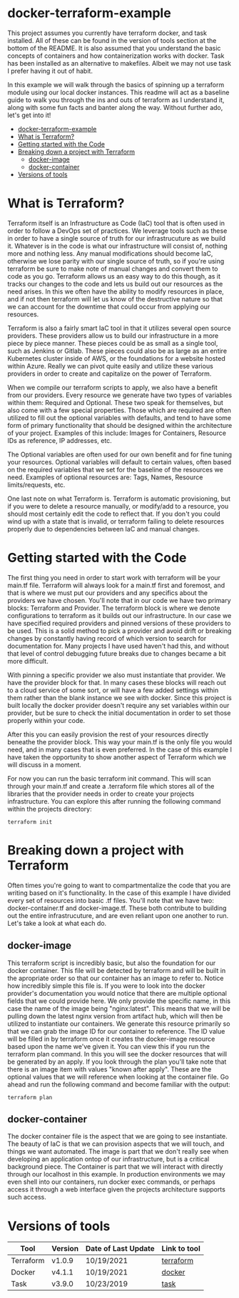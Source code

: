 # docker-terraform-example
This project assumes you currently have terraform docker, and task installed. All of these can be found in the version of tools section at the bottom of the README. It is also assumed that you understand the basic concepts of containers and how containerization works with docker. Task has been installed as an alternative to makefiles. Albeit we may not use task I prefer having it out of habit.

In this example we will walk through the basics of spinning up a terraform module using our local docker instances. This readme will act as a baseline guide to walk you through the ins and outs of terraform as I understand it, along with some fun facts and banter along the way. Without further ado, let's get into it!

- [docker-terraform-example](#docker-terraform-example)
- [What is Terraform?](#what-is-terraform)
- [Getting started with the Code](#getting-started-with-the-code)
- [Breaking down a project with Terraform](#breaking-down-a-project-with-terraform)
  - [docker-image](#docker-image)
  - [docker-container](#docker-container)
- [Versions of tools](#versions-of-tools)

# What is Terraform?
Terraform itself is an Infrastructure as Code (IaC) tool that is often used in order to follow a DevOps set of practices. We leverage tools such as these in order to have a single source of truth for our infrastrucuture as we build it. Whatever is in the code is what our infrastructure will consist of, nothing more and nothing less. Any manual modifications should become IaC, otherwise we lose parity with our single source of truth, so if you're using terraform be sure to make note of manual changes and convert them to code as you go. Terraform allows us an easy way to do this though, as it tracks our changes to the code and lets us build out our resources as the need arises. In this we often have the ability to modify resources in place, and if not then terraform will let us know of the destructive nature so that we can account for the downtime that could occur from applying our resources. 

Terraform is also a fairly smart IaC tool in that it utilizes several open source providers. These providers allow us to build our infrastructure in a more piece by piece manner. These pieces could be as small as a single tool, such as Jenkins or Gitlab. These pieces could also be as large as an entire Kubernetes cluster inside of AWS, or the foundations for a website hosted within Azure. Really we can pivot quite easily and utilize these various providers in order to create and capitalize on the power of Terraform. 

When we compile our terraform scripts to apply, we also have a benefit from our providers. Every resource we generate have two types of variables within them: Required and Optional. These two speak for themselves, but also come with a few special properties. Those which are required are often utilized to fill out the optional variables with defaults, and tend to have some form of primary functionality that should be designed within the architecture of your project. Examples of this include: Images for Containers, Resource IDs as reference, IP addresses, etc. 

The Optional variables are often used for our own benefit and for fine tuning your resources. Optional variables will default to certain values, often based on the required variables that we set for the baseline of the resources we need. Examples of optional resources are: Tags, Names, Resource limits/requests, etc. 

One last note on what Terraform is. Terraform is automatic provisioning, but if you were to delete a resource manually, or modify/add to a resource, you should most certainly edit the code to reflect that. If you don't you could wind up with a state that is invalid, or terraform failing to delete resources properly due to dependencies between IaC and manual changes.

# Getting started with the Code
The first thing you need in order to start work with terraform will be your main<span></span>.tf file. Terraform will always look for a main<span></span>.tf first and foremost, and that is where we must put our providers and any specifics about the providers we have chosen. You'll note that in our code we have two primary blocks: Terraform and Provider. The terraform block is where we denote configurations to terraform as it builds out our infrastructure. In our case we have specified required providers and pinned versions of these providers to be used. This is a solid method to pick a provider and avoid drift or breaking changes by constantly having record of which version to search for documentation for. Many projects I have used haven't had this, and without that level of control debugging future breaks due to changes became a bit more difficult. 

With pinning a specific provider we also must instantiate that provider. We have the provider block for that. In many cases these blocks will reach out to a cloud service of some sort, or will have a few added settings within them rather than the blank instance we see with docker. Since this project is built locally the docker provider doesn't require any set variables within our provider, but be sure to check the initial documentation in order to set those properly within your code. 

After this you can easily provision the rest of your resources directly beneathe the provider block. This way your main<span></span>.tf is the only file you would need, and in many cases that is even preferred. In the case of this example I have taken the opportunity to show another aspect of Terraform which we will discuss in a moment.

For now you can run the basic terraform init command. This will scan through your main<span></span>.tf and create a .terraform file which stores all of the libraries that the provider needs in order to create your projects infrastructure. You can explore this after running the following command within the projects directory:
```
terraform init
```

# Breaking down a project with Terraform
Often times you're going to want to compartmentalize the code that you are writing based on it's functionality. In the case of this example I have divided every set of resources into basic .tf files. You'll note that we have two: docker-container<span></span>.tf and docker-image<span></span>.tf. These both contribute to building out the entire infrastrucuture, and are even reliant upon one another to run. Let's take a look at what each do.

## docker-image
This terraform script is incredibly basic, but also the foundation for our docker container. This file will be detected by terraform and will be built in the apropriate order so that our container has an image to refer to. Notice how incredibly simple this file is. If you were to look into the docker provider's documentation you would notice that there are multiple optional fields that we could provide here. We only provide the specific name, in this case the name of the image being "nginx:latest". This means that we will be pulling down the latest nginx version from artifact hub, which will then be utilized to instantiate our containers. We generate this resource primarily so that we can grab the image ID for our container to reference. The ID value will be filled in by terraform once it creates the docker-image resource based upon the name we've given it. You can view this if you run the terraform plan command. In this you will see the docker resources that will be generated by an apply. If you look through the plan you'll take note that there is an image item with values "known after apply". These are the optional values that we will reference when looking at the container file. Go ahead and run the following command and become familiar with the output:
```
terraform plan 
```

## docker-container
The docker container file is the aspect that we are going to see instantiate. The beauty of IaC is that we can provision aspects that we will touch, and things we want automated. The image is part that we don't really see when developing an application ontop of our infrastructure, but is a critical background piece. The Container is part that we will interact with directly through our localhost in this example. In production environments we may even shell into our containers, run docker exec commands, or perhaps access it through a web interface given the projects architecture supports such access. 



# Versions of tools
| Tool            | Version | Date of Last Update | Link to tool |
| --------------- | ------- | ------------------- |--------------|
| Terraform       | v1.0.9  | 10/19/2021          | [terraform](https://www.terraform.io/downloads.html) |
| Docker          | v4.1.1  | 10/19/2021          | [docker](https://www.docker.com/products/docker-desktop)|
| Task            | v3.9.0  | 10/23/2019          | [task](https://taskfile.dev/#/installation) |
